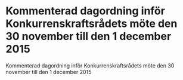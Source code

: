 # Kommenterad dagordning inför Konkurrenskraftsrådets möte den 30 november till den 1 december 2015

Kommenterad dagordning inför Konkurrenskraftsrådets möte den 30 november till den 1 december 2015
